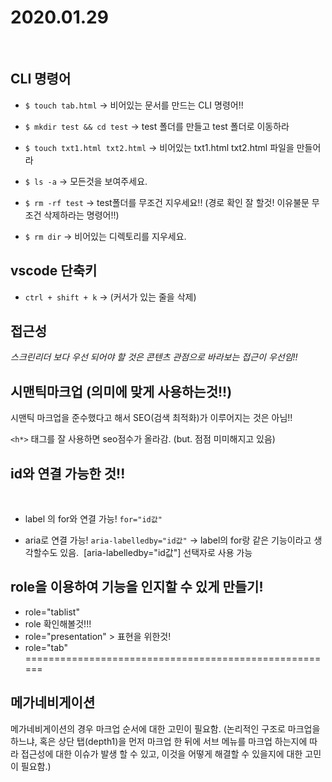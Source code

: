 # 2020.01.29
​
## CLI 명령어

- `$ touch tab.html`
→ 비어있는 문서를 만드는 CLI 명령어!!
​
- `$ mkdir test && cd test`
→ test 폴더를 만들고 test 폴더로 이동하라
​
- `$ touch txt1.html txt2.html`
→ 비어있는 txt1.html txt2.html 파일을 만들어라

- `$ ls -a`
→ 모든것을 보여주세요.
​
- `$ rm -rf test`
→ test폴더를 무조건 지우세요!! (경로 확인 잘 할것! 이유불문 무조건 삭제하라는 명령어!!)
​
- `$ rm dir`
→ 비어있는 디렉토리를 지우세요.
​​

## vscode 단축키

- `ctrl + shift + k`
→ (커서가 있는 줄을 삭제)

## 접근성
*스크린리더 보다 우선 되어야 할 것은 콘텐츠 관점으로 바라보는 접근이 우선임!!*

## 시맨틱마크업 (의미에 맞게 사용하는것!!)

시맨틱 마크업을 준수했다고 해서 SEO(검색 최적화)가 이루어지는 것은 아님!!

`<h*>` 태그를 잘 사용하면 seo점수가 올라감. (but. 점점 미미해지고 있음)​

## id와 연결 가능한 것!!
​
- label 의 for와 연결 가능! `for="id값"`

- aria로 연결 가능! `aria-labelledby="id값"`
→ label의 for랑 같은 기능이라고 생각할수도 있음.
​
[aria-labelledby="id값"] 선택자로 사용 가능

## role을 이용하여 기능을 인지할 수 있게 만들기!

- role="tablist"
- role 확인해볼것!!!
- role="presentation" > 표현을 위한것!
- role="tab"
​
​
======================================================

## 메가네비게이션​

메가네비게이션의 경우 마크업 순서에 대한 고민이 필요함.
(논리적인 구조로 마크업을 하느냐, 혹은 상단 탭(depth1)을 먼저 마크업 한 뒤에 서브 메뉴를 마크업 하는지에 따라 접근성에 대한 이슈가 발생 할 수 있고, 이것을 어떻게 해결할 수 있을지에 대한 고민이 필요함.)